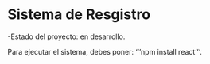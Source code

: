 <h1>Sistema de Resgistro</h1>
-Estado del proyecto: en desarrollo.

Para ejecutar el sistema, debes poner: 
‘’’npm install react’’’.
